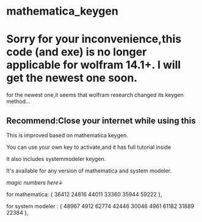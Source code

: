 # mathematica_keygen

# Sorry for your inconvenience,this code (and exe) is no longer applicable for wolfram 14.1+. I will get the newest one soon.

for the newest one,it seems that wolfram research changed its keygen method...

## Recommend:Close your internet while using this

This is improved based on mathematica keygen.

You can use your own key to activate,and it has full tutorial inside

It also includes systemmodeler keygen.

It's available for any version of mathematica and system modeler.

*magic numbers here↓*

for mathematica: { 36412	24816	44011	33360	35944	59222 },

for system modeler : { 48967	4912	62774	42446	30046	4961	61182	31889	22384 },


